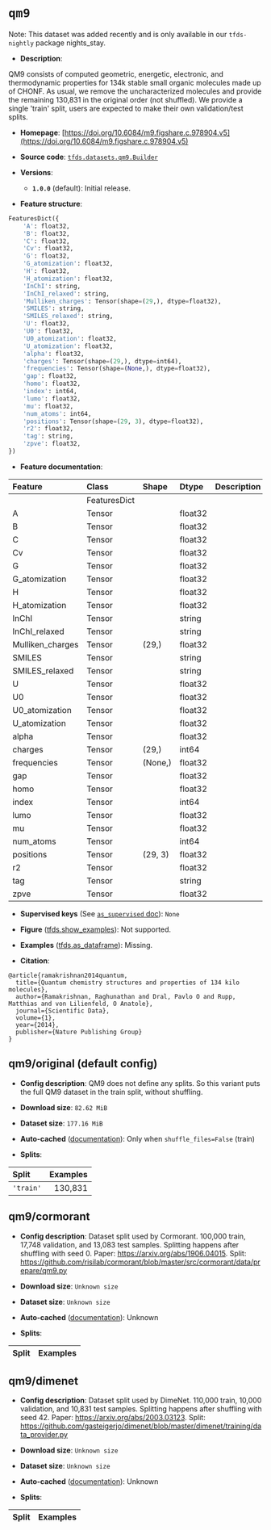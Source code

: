 <div itemscope itemtype="http://schema.org/Dataset">
  <div itemscope itemprop="includedInDataCatalog" itemtype="http://schema.org/DataCatalog">
    <meta itemprop="name" content="TensorFlow Datasets" />
  </div>
  <meta itemprop="name" content="qm9" />
  <meta itemprop="description" content="QM9 consists of computed geometric, energetic, electronic, and thermodynamic&#10;properties for 134k stable small organic molecules made up of CHONF. As usual,&#10;we remove the uncharacterized molecules and provide the remaining 130,831 in the&#10;original order (not shuffled). We provide a single &#x27;train&#x27; split, users are&#10;expected to make their own validation/test splits.&#10;&#10;To use this dataset:&#10;&#10;```python&#10;import tensorflow_datasets as tfds&#10;&#10;ds = tfds.load(&#x27;qm9&#x27;, split=&#x27;train&#x27;)&#10;for ex in ds.take(4):&#10;  print(ex)&#10;```&#10;&#10;See [the guide](https://www.tensorflow.org/datasets/overview) for more&#10;informations on [tensorflow_datasets](https://www.tensorflow.org/datasets).&#10;&#10;" />
  <meta itemprop="url" content="https://www.tensorflow.org/datasets/catalog/qm9" />
  <meta itemprop="sameAs" content="https://doi.org/10.6084/m9.figshare.c.978904.v5" />
  <meta itemprop="citation" content="@article{ramakrishnan2014quantum,&#10;  title={Quantum chemistry structures and properties of 134 kilo molecules},&#10;  author={Ramakrishnan, Raghunathan and Dral, Pavlo O and Rupp, Matthias and von Lilienfeld, O Anatole},&#10;  journal={Scientific Data},&#10;  volume={1},&#10;  year={2014},&#10;  publisher={Nature Publishing Group}&#10;}" />
</div>

# `qm9`


Note: This dataset was added recently and is only available in our
`tfds-nightly` package
<span class="material-icons" title="Available only in the tfds-nightly package">nights_stay</span>.

*   **Description**:

QM9 consists of computed geometric, energetic, electronic, and thermodynamic
properties for 134k stable small organic molecules made up of CHONF. As usual,
we remove the uncharacterized molecules and provide the remaining 130,831 in the
original order (not shuffled). We provide a single 'train' split, users are
expected to make their own validation/test splits.

*   **Homepage**:
    [https://doi.org/10.6084/m9.figshare.c.978904.v5](https://doi.org/10.6084/m9.figshare.c.978904.v5)

*   **Source code**:
    [`tfds.datasets.qm9.Builder`](https://github.com/tensorflow/datasets/tree/master/tensorflow_datasets/datasets/qm9/qm9_dataset_builder.py)

*   **Versions**:

    *   **`1.0.0`** (default): Initial release.

*   **Feature structure**:

```python
FeaturesDict({
    'A': float32,
    'B': float32,
    'C': float32,
    'Cv': float32,
    'G': float32,
    'G_atomization': float32,
    'H': float32,
    'H_atomization': float32,
    'InChI': string,
    'InChI_relaxed': string,
    'Mulliken_charges': Tensor(shape=(29,), dtype=float32),
    'SMILES': string,
    'SMILES_relaxed': string,
    'U': float32,
    'U0': float32,
    'U0_atomization': float32,
    'U_atomization': float32,
    'alpha': float32,
    'charges': Tensor(shape=(29,), dtype=int64),
    'frequencies': Tensor(shape=(None,), dtype=float32),
    'gap': float32,
    'homo': float32,
    'index': int64,
    'lumo': float32,
    'mu': float32,
    'num_atoms': int64,
    'positions': Tensor(shape=(29, 3), dtype=float32),
    'r2': float32,
    'tag': string,
    'zpve': float32,
})
```

*   **Feature documentation**:

Feature          | Class        | Shape   | Dtype   | Description
:--------------- | :----------- | :------ | :------ | :----------
                 | FeaturesDict |         |         |
A                | Tensor       |         | float32 |
B                | Tensor       |         | float32 |
C                | Tensor       |         | float32 |
Cv               | Tensor       |         | float32 |
G                | Tensor       |         | float32 |
G_atomization    | Tensor       |         | float32 |
H                | Tensor       |         | float32 |
H_atomization    | Tensor       |         | float32 |
InChI            | Tensor       |         | string  |
InChI_relaxed    | Tensor       |         | string  |
Mulliken_charges | Tensor       | (29,)   | float32 |
SMILES           | Tensor       |         | string  |
SMILES_relaxed   | Tensor       |         | string  |
U                | Tensor       |         | float32 |
U0               | Tensor       |         | float32 |
U0_atomization   | Tensor       |         | float32 |
U_atomization    | Tensor       |         | float32 |
alpha            | Tensor       |         | float32 |
charges          | Tensor       | (29,)   | int64   |
frequencies      | Tensor       | (None,) | float32 |
gap              | Tensor       |         | float32 |
homo             | Tensor       |         | float32 |
index            | Tensor       |         | int64   |
lumo             | Tensor       |         | float32 |
mu               | Tensor       |         | float32 |
num_atoms        | Tensor       |         | int64   |
positions        | Tensor       | (29, 3) | float32 |
r2               | Tensor       |         | float32 |
tag              | Tensor       |         | string  |
zpve             | Tensor       |         | float32 |

*   **Supervised keys** (See
    [`as_supervised` doc](https://www.tensorflow.org/datasets/api_docs/python/tfds/load#args)):
    `None`

*   **Figure**
    ([tfds.show_examples](https://www.tensorflow.org/datasets/api_docs/python/tfds/visualization/show_examples)):
    Not supported.

*   **Examples**
    ([tfds.as_dataframe](https://www.tensorflow.org/datasets/api_docs/python/tfds/as_dataframe)):
    Missing.

*   **Citation**:

```
@article{ramakrishnan2014quantum,
  title={Quantum chemistry structures and properties of 134 kilo molecules},
  author={Ramakrishnan, Raghunathan and Dral, Pavlo O and Rupp, Matthias and von Lilienfeld, O Anatole},
  journal={Scientific Data},
  volume={1},
  year={2014},
  publisher={Nature Publishing Group}
}
```


## qm9/original (default config)

*   **Config description**: QM9 does not define any splits. So this variant puts
    the full QM9 dataset in the train split, without shuffling.

*   **Download size**: `82.62 MiB`

*   **Dataset size**: `177.16 MiB`

*   **Auto-cached**
    ([documentation](https://www.tensorflow.org/datasets/performances#auto-caching)):
    Only when `shuffle_files=False` (train)

*   **Splits**:

Split     | Examples
:-------- | -------:
`'train'` | 130,831

## qm9/cormorant

*   **Config description**: Dataset split used by Cormorant. 100,000 train,
    17,748 validation, and 13,083 test samples. Splitting happens after
    shuffling with seed 0. Paper: https://arxiv.org/abs/1906.04015. Split:
    https://github.com/risilab/cormorant/blob/master/src/cormorant/data/prepare/qm9.py

*   **Download size**: `Unknown size`

*   **Dataset size**: `Unknown size`

*   **Auto-cached**
    ([documentation](https://www.tensorflow.org/datasets/performances#auto-caching)):
    Unknown

*   **Splits**:

Split | Examples
:---- | -------:

## qm9/dimenet

*   **Config description**: Dataset split used by DimeNet. 110,000 train, 10,000
    validation, and 10,831 test samples. Splitting happens after shuffling with
    seed 42. Paper: https://arxiv.org/abs/2003.03123. Split:
    https://github.com/gasteigerjo/dimenet/blob/master/dimenet/training/data_provider.py

*   **Download size**: `Unknown size`

*   **Dataset size**: `Unknown size`

*   **Auto-cached**
    ([documentation](https://www.tensorflow.org/datasets/performances#auto-caching)):
    Unknown

*   **Splits**:

Split | Examples
:---- | -------:
